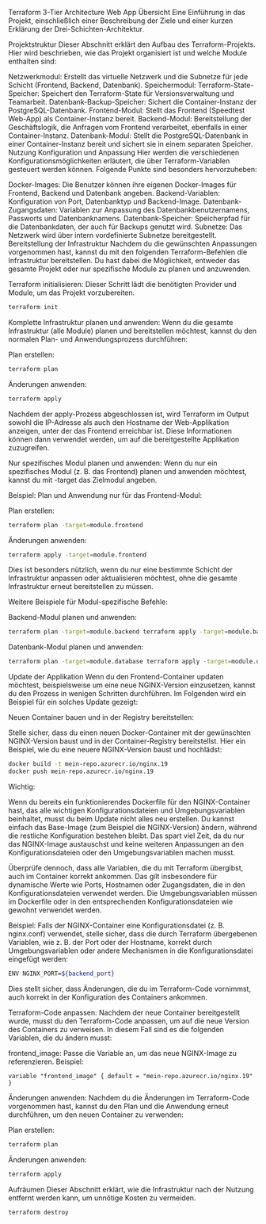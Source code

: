 Terraform 3-Tier Architecture Web App
Übersicht
Eine Einführung in das Projekt, einschließlich einer Beschreibung der Ziele und einer kurzen Erklärung der Drei-Schichten-Architektur.

Projektstruktur
Dieser Abschnitt erklärt den Aufbau des Terraform-Projekts. Hier wird beschrieben, wie das Projekt organisiert ist und welche Module enthalten sind:

Netzwerkmodul: Erstellt das virtuelle Netzwerk und die Subnetze für jede Schicht (Frontend, Backend, Datenbank).
Speichermodul:
Terraform-State-Speicher: Speichert den Terraform-State für Versionsverwaltung und Teamarbeit.
Datenbank-Backup-Speicher: Sichert die Container-Instanz der PostgreSQL-Datenbank.
Frontend-Modul: Stellt das Frontend (Speedtest Web-App) als Container-Instanz bereit.
Backend-Modul: Bereitstellung der Geschäftslogik, die Anfragen vom Frontend verarbeitet, ebenfalls in einer Container-Instanz.
Datenbank-Modul: Stellt die PostgreSQL-Datenbank in einer Container-Instanz bereit und sichert sie in einem separaten Speicher.
Nutzung
Konfiguration und Anpassung
Hier werden die verschiedenen Konfigurationsmöglichkeiten erläutert, die über Terraform-Variablen gesteuert werden können. Folgende Punkte sind besonders hervorzuheben:

Docker-Images: Die Benutzer können ihre eigenen Docker-Images für Frontend, Backend und Datenbank angeben.
Backend-Variablen: Konfiguration von Port, Datenbanktyp und Backend-Image.
Datenbank-Zugangsdaten: Variablen zur Anpassung des Datenbankbenutzernamens, Passworts und Datenbanknamens.
Datenbank-Speicher: Speicherpfad für die Datenbankdaten, der auch für Backups genutzt wird.
Subnetze: Das Netzwerk wird über intern vordefinierte Subnetze bereitgestellt.
Bereitstellung der Infrastruktur
Nachdem du die gewünschten Anpassungen vorgenommen hast, kannst du mit den folgenden Terraform-Befehlen die Infrastruktur bereitstellen. Du hast dabei die Möglichkeit, entweder das gesamte Projekt oder nur spezifische Module zu planen und anzuwenden.

Terraform initialisieren: Dieser Schritt lädt die benötigten Provider und Module, um das Projekt vorzubereiten.

```bash
terraform init  
```

Komplette Infrastruktur planen und anwenden: Wenn du die gesamte Infrastruktur (alle Module) planen und bereitstellen möchtest, kannst du den normalen Plan- und Anwendungsprozess durchführen:

Plan erstellen: 
```bash 
terraform plan 
```

Änderungen anwenden: 
```bash 
terraform apply
```

Nachdem der apply-Prozess abgeschlossen ist, wird Terraform im Output sowohl die IP-Adresse als auch den Hostname der Web-Applikation anzeigen, unter der das Frontend erreichbar ist. Diese Informationen können dann verwendet werden, um auf die bereitgestellte Applikation zuzugreifen.

Nur spezifisches Modul planen und anwenden: Wenn du nur ein spezifisches Modul (z. B. das Frontend) planen und anwenden möchtest, kannst du mit -target das Zielmodul angeben.

Beispiel: Plan und Anwendung nur für das Frontend-Modul:

Plan erstellen: 
```bash 
terraform plan -target=module.frontend 
```

Änderungen anwenden: 
```bash 
terraform apply -target=module.frontend
```

Dies ist besonders nützlich, wenn du nur eine bestimmte Schicht der Infrastruktur anpassen oder aktualisieren möchtest, ohne die gesamte Infrastruktur erneut bereitstellen zu müssen.

Weitere Beispiele für Modul-spezifische Befehle:

Backend-Modul planen und anwenden: 
```bash 
terraform plan -target=module.backend terraform apply -target=module.backend
```

Datenbank-Modul planen und anwenden: 
```bash 
terraform plan -target=module.database terraform apply -target=module.database
```

Update der Applikation
Wenn du den Frontend-Container updaten möchtest, beispielsweise um eine neue NGINX-Version einzusetzen, kannst du den Prozess in wenigen Schritten durchführen. Im Folgenden wird ein Beispiel für ein solches Update gezeigt:

Neuen Container bauen und in der Registry bereitstellen:

Stelle sicher, dass du einen neuen Docker-Container mit der gewünschten NGINX-Version baust und in der Container-Registry bereitstellst. Hier ein Beispiel, wie du eine neuere NGINX-Version baust und hochlädst:
```bash
docker build -t mein-repo.azurecr.io/nginx.19
docker push mein-repo.azurecr.io/nginx.19
```

Wichtig:

Wenn du bereits ein funktionierendes Dockerfile für den NGINX-Container hast, das alle wichtigen Konfigurationsdateien und Umgebungsvariablen beinhaltet, musst du beim Update nicht alles neu erstellen. Du kannst einfach das Base-Image (zum Beispiel die NGINX-Version) ändern, während die restliche Konfiguration bestehen bleibt. Das spart viel Zeit, da du nur das NGINX-Image austauschst und keine weiteren Anpassungen an den Konfigurationsdateien oder den Umgebungsvariablen machen musst.

Überprüfe dennoch, dass alle Variablen, die du mit Terraform übergibst, auch im Container korrekt ankommen. Das gilt insbesondere für dynamische Werte wie Ports, Hostnamen oder Zugangsdaten, die in den Konfigurationsdateien verwendet werden. Die Umgebungsvariablen müssen im Dockerfile oder in den entsprechenden Konfigurationsdateien wie gewohnt verwendet werden.

Beispiel: Falls der NGINX-Container eine Konfigurationsdatei (z. B. nginx.conf) verwendet, stelle sicher, dass die durch Terraform übergebenen Variablen, wie z. B. der Port oder der Hostname, korrekt durch Umgebungsvariablen oder andere Mechanismen in die Konfigurationsdatei eingefügt werden:

```bash 
ENV NGINX_PORT=${backend_port}
```

Dies stellt sicher, dass Änderungen, die du im Terraform-Code vornimmst, auch korrekt in der Konfiguration des Containers ankommen.

Terraform-Code anpassen: Nachdem der neue Container bereitgestellt wurde, musst du den Terraform-Code anpassen, um auf die neue Version des Containers zu verweisen. In diesem Fall sind es die folgenden Variablen, die du ändern musst:

frontend_image: Passe die Variable an, um das neue NGINX-Image zu referenzieren.
Beispiel: 
```hcl
variable "frontend_image" { default = "mein-repo.azurecr.io/nginx.19" }
```

Änderungen anwenden: Nachdem du die Änderungen im Terraform-Code vorgenommen hast, kannst du den Plan und die Anwendung erneut durchführen, um den neuen Container zu verwenden:

Plan erstellen: 
```bash 
terraform plan
```

Änderungen anwenden: 
```bash 
terraform apply
```

Aufräumen
Dieser Abschnitt erklärt, wie die Infrastruktur nach der Nutzung entfernt werden kann, um unnötige Kosten zu vermeiden.

```bash 
terraform destroy
```

